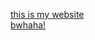 
<a href="https://tyatti.github.io/web/index.html" target="_blank">this is my website <br>
bwhaha!</a>
